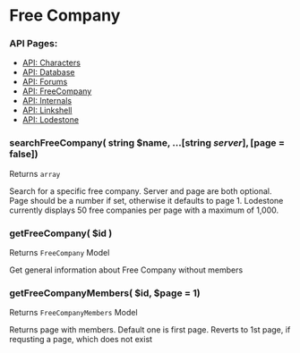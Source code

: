 # Free Company

### API Pages:
- [API: Characters](/docs/ApiCharacters.md)
- [API: Database](/docs/ApiDatabase.md)
- [API: Forums](/docs/ApiForums.md)
- [API: FreeCompany](/docs/ApiFreeCompany.md)
- [API: Internals](/docs/ApiInternals.md)
- [API: Linkshell](/docs/ApiLinkshell.md)
- [API: Lodestone](/docs/ApiLodestone.md)

### searchFreeCompany( string $name, ...[string $server], [$page = false])
Returns `array`

Search for a specific free company. Server and page are both optional. Page should be a number if set, otherwise it defaults to page 1. Lodestone currently displays 50 free companies per page with a maximum of 1,000.

### getFreeCompany( $id )
Returns `FreeCompany` Model

Get general information about Free Company without members

### getFreeCompanyMembers( $id, $page = 1)
Returns `FreeCompanyMembers` Model

Returns page with members. Default one is first page. Reverts to 1st page, if requsting a page, which does not exist
